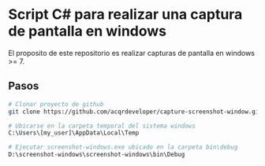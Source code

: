 # Script C# para realizar una captura de pantalla en windows

El proposito de este repositorio es realizar capturas de pantalla en windows >= 7.

## Pasos
``` bash
# Clonar proyecto de github
git clone https://github.com/acqrdeveloper/capture-screenshot-window.git screenshot-windows

# Ubicarse en la carpeta temporal del sistema windows
C:\Users\[my_user]\AppData\Local\Temp

# Ejecutar screenshot-windows.exe ubicado en la carpeta bin\debug
D:\screenshot-windows\screenshot-windows\bin\Debug
``` 